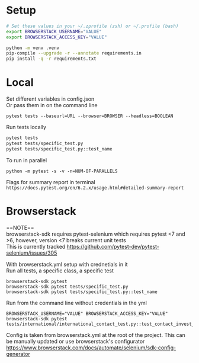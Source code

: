 # Setup
``` bash
# Set these values in your ~/.zprofile (zsh) or ~/.profile (bash)
export BROWSERSTACK_USERNAME="VALUE"
export BROWSERSTACK_ACCESS_KEY="VALUE"

python -m venv .venv
pip-compile --upgrade -r --annotate requirements.in
pip install -q -r requirements.txt
```

# Local
Set different variables in config.json  
Or pass them in on the command line
```
pytest tests --baseurl=URL --browser=BROWSER --headless=BOOLEAN
```

Run tests locally
``` bash
pytest tests  
pytest tests/specific_test.py
pytest tests/specific_test.py::test_name
```
To run in parallel
```
python -m pytest -s -v -n=NUM-OF-PARALLELS
```
Flags for summary report in terminal `https://docs.pytest.org/en/6.2.x/usage.html#detailed-summary-report`

# Browserstack
==NOTE==  
browserstack-sdk requires pytest-selenium which requires pytest <7 and >6, however, version <7 breaks current unit tests  
This is currently tracked https://github.com/pytest-dev/pytest-selenium/issues/305

With browserstack.yml setup with crednetials in it  
Run all tests, a specific class, a specific test  
```
browserstack-sdk pytest
browserstack-sdk pytest tests/specific_test.py
browserstack-sdk pytest tests/specific_test.py::test_name
```
Run from the command line without credentials in the yml  
```
BROWSERSTACK_USERNAME="VALUE" BROWSERSTACK_ACCESS_KEY="VALUE" browserstack-sdk pytest tests/international/international_contact_test.py::test_contact_invest_success
```  
Config is taken from browserstack.yml at the root of the project. This can be manually updated or use browserstack's configurator https://www.browserstack.com/docs/automate/selenium/sdk-config-generator
